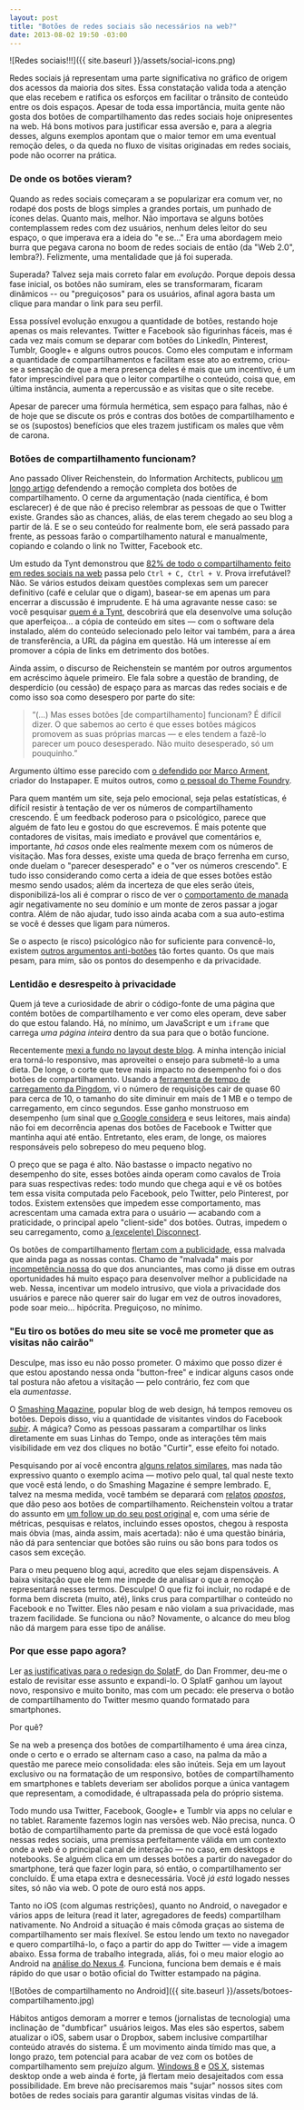 ```yaml
---
layout: post
title: "Botões de redes sociais são necessários na web?"
date: 2013-08-02 19:50 -03:00
---
```

![Redes sociais!!!]({{ site.baseurl }}/assets/social-icons.png)

Redes sociais já representam uma parte significativa no gráfico de origem dos acessos da maioria dos sites. Essa constatação valida toda a atenção que elas recebem e ratifica os esforços em facilitar o trânsito de conteúdo entre os dois espaços. Apesar de toda essa importância, muita gente não gosta dos botões de compartilhamento das redes sociais hoje onipresentes na web. Há bons motivos para justificar essa aversão e, para a alegria desses, alguns exemplos apontam que o maior temor em uma eventual remoção deles, o da queda no fluxo de visitas originadas em redes sociais, pode não ocorrer na prática.

### De onde os botões vieram?

Quando as redes sociais começaram a se popularizar era comum ver, no rodapé dos posts de blogs simples a grandes portais, um punhado de ícones delas. Quanto mais, melhor. Não importava se alguns botões contemplassem redes com dez usuários, nenhum deles leitor do seu espaço, o que imperava era a ideia do "e se…" Era uma abordagem meio burra que pegava carona no boom de redes sociais de então (da "Web 2.0", lembra?). Felizmente, uma mentalidade que já foi superada.

Superada? Talvez seja mais correto falar em _evolução_. Porque depois dessa fase inicial, os botões não sumiram, eles se transformaram, ficaram dinâmicos -- ou "preguiçosos" para os usuários, afinal agora basta um clique para mandar o link para seu perfil.

Essa possível evolução enxugou a quantidade de botões, restando hoje apenas os mais relevantes. Twitter e Facebook são figurinhas fáceis, mas é cada vez mais comum se deparar com botões do LinkedIn, Pinterest, Tumblr, Google+ e alguns outros poucos. Como eles computam e informam a quantidade de compartilhamentos e facilitam esse ato ao extremo, criou-se a sensação de que a mera presença deles é mais que um incentivo, é um fator imprescindível para que o leitor compartilhe o conteúdo, coisa que, em última instância, aumenta a repercussão e as visitas que o site recebe.

Apesar de parecer uma fórmula hermética, sem espaço para falhas, não é de hoje que se discute os prós e contras dos botões de compartilhamento e se os (supostos) benefícios que eles trazem justificam os males que vêm de carona.

### Botões de compartilhamento funcionam?

Ano passado Oliver Reichenstein, do Information Architects, publicou [um longo artigo](http://ia.net/blog/sweep-the-sleaze/) defendendo a remoção completa dos botões de compartilhamento. O cerne da argumentação (nada científica, é bom esclarecer) é de que não é preciso relembrar as pessoas de que o Twitter existe. Grandes são as chances, aliás, de elas terem chegado ao seu blog a partir de lá. E se o seu conteúdo for realmente bom, ele será passado para frente, as pessoas farão o compartilhamento natural e manualmente, copiando e colando o link no Twitter, Facebook etc.

Um estudo da Tynt demonstrou que [82% de todo o compartilhamento feito em redes sociais na web](http://www.marketwire.com/press-release/tynt-reveals-82-of-all-content-sharing-online-occurs-via-copy-paste-1726715.htm) passa pelo `Ctrl + C, Ctrl + V`. Prova irrefutável? Não. Se vários estudos deixam questões complexas sem um parecer definitivo (café e celular que o digam), basear-se em apenas um para encerrar a discussão é imprudente. E há uma agravante nesse caso: se você pesquisar [quem é a Tynt](http://tynt.com/ "Tynt"), descobrirá que ela desenvolve uma solução que aperfeiçoa... a cópia de conteúdo em sites — com o software dela instalado, além do conteúdo selecionado pelo leitor vai também, para a área de transferência, a URL da página em questão. Há um interesse aí em promover a cópia de links em detrimento dos botões.

Ainda assim, o discurso de Reichenstein se mantém por outros argumentos em acréscimo àquele primeiro. Ele fala sobre a questão de branding, de desperdício (ou cessão) de espaço para as marcas das redes sociais e de como isso soa como desespero por parte do site:

> &#8220;(…) Mas esses botões [de compartilhamento] funcionam? É difícil dizer. O que sabemos ao certo é que esses botões mágicos promovem as suas próprias marcas — e eles tendem a fazê-lo parecer um pouco desesperado. Não muito desesperado, só um pouquinho.&#8221;

Argumento último esse parecido com [o defendido por Marco Arment](http://www.marco.org/2012/05/30/sweep-the-sleaze), criador do Instapaper. E muitos outros, como [o pessoal do Theme Foundry](http://thethemefoundry.com/blog/you-dont-need-sharing-buttons/).

Para quem mantém um site, seja pelo emocional, seja pelas estatísticas, é difícil resistir à tentação de ver os números de compartilhamento crescendo. É um feedback poderoso para o psicológico, parece que alguém de fato leu e gostou do que escrevemos. É mais potente que contadores de visitas, mais imediato e provável que comentários e, importante, _há casos_ onde eles realmente mexem com os números de visitação. Mas fora desses, existe uma queda de braço ferrenha em curso, onde duelam o "parecer desesperado" e o "ver os números crescendo". E tudo isso considerando como certa a ideia de que esses botões estão mesmo sendo usados; além da incerteza de que eles serão úteis, disponibilizá-los ali é comprar o risco de ver o [comportamento de manada](http://pt.wikipedia.org/wiki/Comportamento_de_manada) agir negativamente no seu domínio e um monte de zeros passar a jogar contra. Além de não ajudar, tudo isso ainda acaba com a sua auto-estima se você é desses que ligam para números.

Se o aspecto (e risco) psicológico não for suficiente para convencê-lo, existem [outros argumentos anti-botões](http://www.searchenginejournal.com/too-many-social-media-sharing-buttons-make-your-site-less-social/48240/) tão fortes quanto. Os que mais pesam, para mim, são os pontos do desempenho e da privacidade.

### Lentidão e desrespeito à privacidade

Quem já teve a curiosidade de abrir o código-fonte de uma página que contém botões de compartilhamento e ver como eles operam, deve saber do que estou falando. Há, no mínimo, um JavaScript e um `iframe` que carrega _uma página inteira_ dentro da sua para que o botão funcione.

Recentemente [mexi a fundo no layout deste blog](https://www.facebook.com/rghedin/posts/10151673523207652). A minha intenção inicial era torná-lo responsivo, mas aproveitei o ensejo para submetê-lo a uma dieta. De longe, o corte que teve mais impacto no desempenho foi o dos botões de compartilhamento. Usando a [ferramenta de tempo de carregamento da Pingdom](http://tools.pingdom.com/fpt/), vi o número de requisições cair de quase 60 para cerca de 10, o tamanho do site diminuir em mais de 1 MB e o tempo de carregamento, em cinco segundos. Esse ganho monstruoso em desempenho (um sinal que [o Google considera](http://googlewebmastercentral.blogspot.com.br/2010/04/using-site-speed-in-web-search-ranking.html) e seus leitores, mais ainda) não foi em decorrência apenas dos botões de Facebook e Twitter que mantinha aqui até então. Entretanto, eles eram, de longe, os maiores responsáveis pelo sobrepeso do meu pequeno blog.

O preço que se paga é alto. Não bastasse o impacto negativo no desempenho do site, esses botões ainda operam como cavalos de Troia para suas respectivas redes: todo mundo que chega aqui e vê os botões tem essa visita computada pelo Facebook, pelo Twitter, pelo Pinterest, por todos. Existem extensões que impedem esse comportamento, mas acrescentam uma camada extra para o usuário — acabando com a praticidade, o principal apelo "client-side" dos botões. Outras, impedem o seu carregamento, como [a (excelente) Disconnect](http://gizmodo.uol.com.br/disconnect-2-defende-sua-privacidade/).

Os botões de compartilhamento [flertam com a publicidade](http://www.forbes.com/sites/roberthof/2012/05/10/are-those-little-sharing-buttons-the-future-of-online-advertising/), essa malvada que ainda paga as nossas contas. Chamo de "malvada" mais por [incompetência nossa](http://www.rodrigoghedin.com.br/blog/paywall-crowdfunding-modelo-negocio-web) do que dos anunciantes, mas como já disse em outras oportunidades há muito espaço para desenvolver melhor a publicidade na web. Nessa, incentivar um modelo intrusivo, que viola a privacidade dos usuários e parece não querer sair do lugar em vez de outros inovadores, pode soar meio… hipócrita. Preguiçoso, no mínimo.

### "Eu tiro os botões do meu site se você me prometer que as visitas não cairão"

Desculpe, mas isso eu não posso prometer. O máximo que posso dizer é que estou apostando nessa onda "button-free" e indicar alguns casos onde tal postura não afetou a visitação — pelo contrário, fez com que ela _aumentasse_.

O [Smashing Magazine](http://www.smashingmagazine.com/), popular blog de web design, há tempos removeu os botões. Depois disso, viu a quantidade de visitantes vindos do Facebook [_subir_](http://twitter.com/smashingmag/status/204955763368660992). A mágica? Como as pessoas passaram a compartilhar os links diretamente em suas Linhas do Tempo, onde as interações têm mais visibilidade em vez dos cliques no botão "Curtir", esse efeito foi notado.

Pesquisando por aí você encontra [alguns relatos similares](http://blog.mainstreethost.com/a-hot-button-issue-do-social-sharing-buttons-work), mas nada tão expressivo quanto o exemplo acima — motivo pelo qual, tal qual neste texto que você está lendo, o do Smashing Magazine é sempre lembrado. E, talvez na mesma medida, você também se deparará com [relatos](http://www.niemanlab.org/2012/05/how-important-are-all-those-ugly-tweet-buttons-to-news-sites/) [_opostos_](http://www.currybet.net/cbet_blog/2012/05/give-share-buttons-their-due.php), que dão peso aos botões de compartilhamento. Reichenstein voltou a tratar do assunto em [um follow up do seu post original](http://ia.net/blog/sweep-the-sleaze-reactions/) e, com uma série de métricas, pesquisas e relatos, incluindo esses opostos, chegou à resposta mais óbvia (mas, ainda assim, mais acertada): não é uma questão binária, não dá para sentenciar que botões são ruins ou são bons para todos os casos sem exceção.

Para o meu pequeno blog aqui, acredito que eles sejam dispensáveis. A baixa visitação que ele tem me impede de analisar o que a remoção representará nesses termos. Desculpe! O que fiz foi incluir, no rodapé e de forma bem discreta (muito, até), links crus para compartilhar o conteúdo no Facebook e no Twitter. Eles não pesam e não violam a sua privacidade, mas trazem facilidade. Se funciona ou não? Novamente, o alcance do meu blog não dá margem para esse tipo de análise.

### Por que esse papo agora?

Ler [as justificativas para o redesign do SplatF](http://www.splatf.com/2013/03/splatf-3-welcome/), do Dan Frommer, deu-me o estalo de revisitar esse assunto e expandi-lo. O SplatF ganhou um layout novo, responsivo e muito bonito, mas com um pecado: ele preserva o botão de compartilhamento do Twitter mesmo quando formatado para smartphones.

Por quê?

Se na web a presença dos botões de compartilhamento é uma área cinza, onde o certo e o errado se alternam caso a caso, na palma da mão a questão me parece meio consolidada: eles são inúteis. Seja em um layout exclusivo ou na formatação de um responsivo, botões de compartilhamento em smartphones e tablets deveriam ser abolidos porque a única vantagem que representam, a comodidade, é ultrapassada pela do próprio sistema.

Todo mundo usa Twitter, Facebook, Google+ e Tumblr via apps no celular e no tablet. Raramente fazemos login nas versões web. Não precisa, nunca. O botão de compartilhamento parte da premissa de que você está logado nessas redes sociais, uma premissa perfeitamente válida em um contexto onde a web é o principal canal de interação — no caso, em desktops e notebooks. Se alguém clica em um desses botões a partir do navegador do smartphone, terá que fazer login para, só então, o compartilhamento ser concluído. É uma etapa extra e desnecessária. Você _já está_ logado nesses sites, só não via web. O pote de ouro está nos apps.

Tanto no iOS (com algumas restrições), quanto no Android, o navegador e vários apps de leitura (read it later, agregadores de feeds) compartilham nativamente. No Android a situação é mais cômoda graças ao sistema de compartilhamento ser mais flexível. Se estou lendo um texto no navegador e quero compartilhá-lo, o faço a partir do app do Twitter — vide a imagem abaixo. Essa forma de trabalho integrada, aliás, foi o meu maior elogio ao Android na [análise do Nexus 4](http://www.gizmodo.com.br/review-nexus-4/). Funciona, funciona bem demais e é mais rápido do que usar o botão oficial do Twitter estampado na página.

![Botões de compartilhamento no Android]({{ site.baseurl }}/assets/botoes-compartilhamento.jpg)

Hábitos antigos demoram a morrer e temos (jornalistas de tecnologia) uma inclinação de "dumbficar" usuários leigos. Mas eles são espertos, sabem atualizar o iOS, sabem usar o Dropbox, sabem inclusive compartilhar conteúdo através do sistema. É um movimento ainda tímido mas que, a longo prazo, tem potencial para acabar de vez com os botões de compartilhamento sem prejuízo algum. [Windows 8](http://windows.microsoft.com/pt-br/windows-8/charms#1TC=t1) e [OS X](http://www.apple.com/br/osx/whats-new/#facebook), sistemas desktop onde a web ainda é forte, já flertam meio desajeitados com essa possibilidade. Em breve não precisaremos mais "sujar" nossos sites com botões de redes sociais para garantir algumas visitas vindas de lá.
